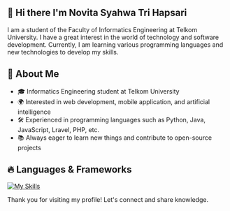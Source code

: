 ## 👋 Hi there I'm Novita Syahwa Tri Hapsari 

I am a student of the Faculty of Informatics Engineering at Telkom University. I have a great interest in the world of technology and software development. Currently, I am learning various programming languages and new technologies to develop my skills.  

## 🚀 About Me
- 🎓 Informatics Engineering student at Telkom University  
- 🌍 Interested in web development, mobile application, and artificial intelligence  
- 🛠️ Experienced in programming languages such as Python, Java, JavaScript, Lravel, PHP, etc. 
- 📚 Always eager to learn new things and contribute to open-source projects

## 🔥 Languages & Frameworks
[![My Skills](https://skillicons.dev/icons?i=html,css,php,py,cpp,js,flutter,java,kotlin,nodejs,laravel,&theme=light)](https://skillicons.dev)

Thank you for visiting my profile! Let's connect and share knowledge.    

<!--
**nopitaa/nopitaa** is a ✨ _special_ ✨ repository because its `README.md` (this file) appears on your GitHub profile.

Here are some ideas to get you started:

- 🔭 I’m currently working on ...
- 🌱 I’m currently learning ...
- 👯 I’m looking to collaborate on ...
- 🤔 I’m looking for help with ...
- 💬 Ask me about ...
- 📫 How to reach me: ...
- 😄 Pronouns: ...
- ⚡ Fun fact: ...
-->
